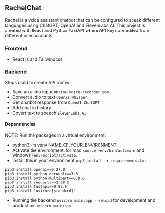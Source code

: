 ## RachelChat
Rachel is a voice assistant chatbot that can be configured to speak different languages using ChatGPT, OpenAI and ElevenLabs AI. This project is created with React and Python FastAPI where API keys are added from different user accounts.
### Frontend 
- React js and Tailwindcss
### Backend
Steps used to create API routes
- Save an audio input `online-voice-recorder.com`
- Convert audio to text `OpenAI Whisper`.
- Get chatbot response from `OpenAI ChatGPT`
- Add chat to history
- Covert text to speech `ElevenLabs AI`
#### Dependencies 
NOTE: Run the packages in a virtual environment.
- python3 -m venv NAME_OF_YOUR_ENVIRONMENT
- Activate the environment: for mac `source venv/bin/activate` and windows `venv/Script/activate`.
- Install this in your environment `pip3 install -r requirements.txt`.
```
pip3 install openai==0.27.0
pip3 install python-decouple==3.8
pip3 install python-multipart==0.0.6 
pip3 install requests==2.28.2 
pip3 install fastapi==0.92.0
pip3 install "uvicorn[standard]"

```
- Running the backend `uvicorn main:app --reload` for development and production `uvicorn main:app`